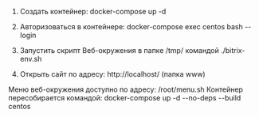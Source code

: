 1. Создать контейнер: docker-compose up -d

2. Авторизоваться в контейнере: docker-compose exec centos bash --login

3. Запустить скрипт Веб-окружения в папке /tmp/ командой ./bitrix-env.sh

4. Открыть сайт по адресу: http://localhost/ (папка www)

Меню веб-окружения доступно по адресу: /root/menu.sh
Контейнер пересобирается командой: docker-compose up -d --no-deps --build centos